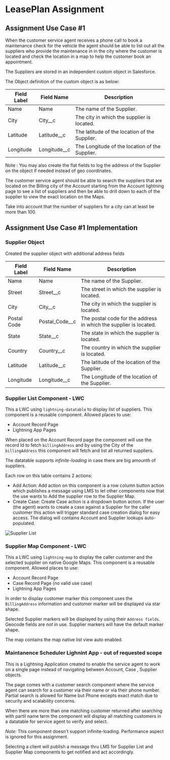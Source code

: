 # LeasePlan Assignment

## Assignment Use Case #1

When the customer service agent receives a phone call to book a maintenance check for the
vehicle the agent should be able to list out all the suppliers who provide the maintenance in in the
city where the customer is located and check the location in a map to help the customer book an
appointment.

The Suppliers are stored in an independent custom object in Salesforce.

The Object definition of the custom object is as below:

| Field Label  | Field Name  | Description  |
|---|---|---|
| Name  | Name  | The name of the Supplier.  |
| City  | City__c  | The city in which the supplier is located.  |
| Latitude  | Latitude__c  | The latitude of the location of the Supplier.  |
| Longitude  | Longitude__c  | The Longitude of the location of the Supplier.  |

Note : You may also create the flat fields to log the address of the Supplier on the object if
needed instead of geo coordinates.

The customer service agent should be able to search the suppliers that are located on the Billing
city of the Account starting from the Account lightning page to see a list of suppliers and then be
able to drill down to each of the supplier to view the exact location on the Maps.

Take into account that the number of suppliers for a city can at least be more than 100.

## Assignment Use Case #1 Implementation

### Supplier Object

Created the supplier object with additional address fields

| Field Label  | Field Name  | Description  |
|---|---|---|
| Name  | Name  | The name of the Supplier.  |
| Street  | Street__c  | The street in which the supplier is located.  |
| City  | City__c  | The city in which the supplier is located.  |
| Postal Code  | Postal_Code__c  | The postal code for the address in which the supplier is located.  |
| State  | State__c  | The state in which the supplier is located.  |
| Country  | Country__c  | The country in which the supplier is located.  |
| Latitude  | Latitude__c  | The latitude of the location of the Supplier.  |
| Longitude  | Longitude__c  | The Longitude of the location of the Supplier.  |

### Supplier List Component - LWC

This a LWC using `lightning-datatable` to display list of suppliers. This component is a reusable component. Allowed places to use:

* Account Record Page
* Lightning App Pages

When placed on the Account Record page the component will use the record Id to fetch `billingAddress` and by using the City of the `billingAddress` this component will fetch and list all returned suppliers.

The datatable supports *infinite-loading* in case there are big amounth of suppliers.

Each row on this table contains 2 actions:

* Add Action: Add action on this component is a row column button action which publishes a message using LMS to let other components now that the use wants to Add the supplier row to the Supplier Map.
* Create Case: Create Case action is a dropdown button action. If the user (the agent) wants to create a case against a Supplier for the caller customer this action will trigger standard case creation dialog for easy access. The dialog will contains Account and Supplier lookups auto-populated.

![Supplier List](**/Assignment/images/listSuppliers.png.png "List of Suppliers")

### Supplier Map Component - LWC

This a LWC using `lightning-map` to display the caller customer and the selected supplier on native Google Maps. This component is a reusable component. Allowed places to use:

* Account Record Page
* Case Record Page (no valid use case)
* Lightning App Pages

In order to display customer marker this component uses the `BillingAddress` information and customer marker will be displayed via star shape.

Selected Supplier markers will be displayed by using their `Address fields`. Geocode fields are *not* in use. Supplier markers will have the default marker shape.

The map contains the map native list view auto enabled.

### Maintanence Scheduler Lighnint App - out of requested scope

This is a Lightning Application created to enable the service agent to work on a single page instead of navigating between Account, Case , Supplier objects.

The page comes with a customer search component where the service agent can search for a customer via their name or via their phone number. Partial search is allowed for Name but Phone excepts exact match due to security and scalability concerns.

When there are more than one matching customer returned after searching with partil name term the component will display all matching customers in a datatable for service agent to verify and select.

*Note:* This component doesn't support infinite-loading. Performance aspect is ignored for this assignment.

Selecting a client will publish a message thru LMS for Supplier List and Supplier Map components to get notified and act accordingly.
